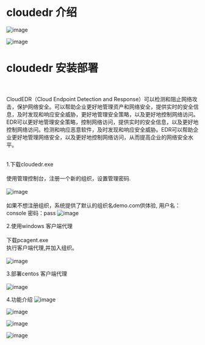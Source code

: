 # cloudedr 介绍
![image](https://github.com/flanger0/cloudedr/assets/40160399/109739a3-1680-4f9e-bb3e-d98fb0d92e28)


![image](https://github.com/flanger0/cloudedr/assets/40160399/e79d6edb-d1a1-432c-8113-ecafee4f20ec)


# cloudedr 安装部署

<br><br>CloudEDR（Cloud Endpoint Detection and Response）可以检测和阻止网络攻击，保护网络安全。可以帮助企业更好地管理资产和网络安全，提供实时的安全信息，及时发现和响应安全威胁，更好地管理安全策略，以及更好地控制网络访问。EDR可以更好地管理安全策略，控制网络访问，提供实时的安全信息，以及更好地控制网络访问。检测和响应恶意软件，及时发现和响应安全威胁。EDR可以帮助企业更好地管理网络安全，以及更好地控制网络访问，从而提高企业的网络安全水平。
<br><br>

1.下载cloudedr.exe <br><br>
使用管理控制台，注册一个新的组织，设置管理密码.<br><br>
![image](https://user-images.githubusercontent.com/40160399/224517103-163cf2a5-8912-4b06-81bd-f2b633cb6978.png)
<br><br>如果不想注册组织，系统提供了默认的组织名demo.com供体验, 用户名：console 密码：pass
![image](https://user-images.githubusercontent.com/40160399/224517336-7a8efd5f-a58c-4aef-8788-d06345627fff.png)


2.使用windows 客户端代理<br><br>
下载pcagent.exe<br>
执行客户端代理,并加入组织。<br><br>
![image](https://user-images.githubusercontent.com/40160399/224517142-3cde93e8-de07-4d51-8ca1-c8c44b1df777.png)


3.部署centos 客户端代理<br><br>
![image](https://user-images.githubusercontent.com/40160399/224517165-4a3e8982-d59c-4085-9971-9cfb73c44e79.png)



4.功能介绍
![image](https://user-images.githubusercontent.com/40160399/204451320-28b6f417-9367-46f2-9131-518b1e6cced6.png)

![image](https://user-images.githubusercontent.com/40160399/204451758-32352d10-2133-438c-8cbb-88d0c2771509.png)

![image](https://user-images.githubusercontent.com/40160399/204451840-e218fcb6-75ce-4b83-b0ee-5cd3c4740679.png)


![image](https://user-images.githubusercontent.com/40160399/204451581-5c34f134-5ef8-4fd6-b2e8-7488aca5819c.png)

